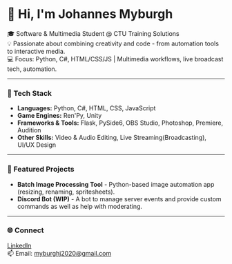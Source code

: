 # 👋 Hi, I'm Johannes Myburgh

🎓 Software & Multimedia Student @ CTU Training Solutions  
💡 Passionate about combining creativity and code - from automation tools to interactive media.  
💻 Focus: Python, C#, HTML/CSS/JS | Multimedia workflows, live broadcast tech, automation.  

---

### 🧰 Tech Stack
- **Languages:** Python, C#, HTML, CSS, JavaScript
- **Game Engines:** Ren'Py, Unity
- **Frameworks & Tools:** Flask, PySide6, OBS Studio, Photoshop, Premiere, Audition  
- **Other Skills:** Video & Audio Editing, Live Streaming(Broadcasting), UI/UX Design  

---

### 🧩 Featured Projects
- **Batch Image Processing Tool** - Python-based image automation app (resizing, renaming, spritesheets).
- **Discord Bot (WIP)** - A bot to manage server events and provide custom commands as well as help with moderating.

---


### 🌐 Connect
[LinkedIn](https://www.linkedin.com/in/johannes-myburgh-113284366)  
📫 Email: myburghj2020@gmail.com 
